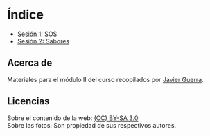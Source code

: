 # Índice

- [Sesión 1: SOS](sesiones/sesion01_SOS.md)
- [Sesión 2: Sabores](sesion02_Sabores.md)

## Acerca de
Materiales para el módulo II del curso recopilados por [Javier Guerra](https://javguerra.github.io/).

## Licencias
Sobre el contenido de la web: [(CC) BY-SA 3.0](https://creativecommons.org/licenses/by-sa/3.0/es/)  
Sobre las fotos: Son propiedad de sus respectivos autores.  